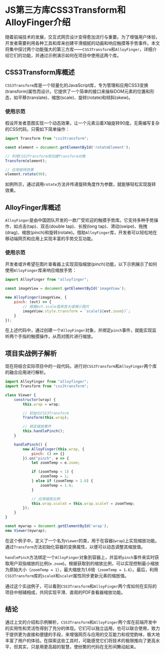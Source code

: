 # JS第三方库CSS3Transform和AlloyFinger介绍

随着前端技术的发展，交互式网页设计变得愈加流行与重要。为了增强用户体验，开发者需要利用各种工具和库来创建平滑细腻的动画和响应触摸等手势事件。本文将集中探讨两个功能强大的第三方库——`CSS3Transform`和`AlloyFinger`，详细介绍它们的功能，并通过示例演示如何在项目中使用这两个库。

## CSS3Transform库概述

`CSS3Transform`库是一个轻量化的JavaScript库，专为管理和应用CSS3变换(transform)属性而设计。它提供了一个简单的接口来操纵DOM元素的位置和形态，如平移(translate)、缩放(scale)、旋转(rotate)和倾斜(skew)。

### 使用示范

假设开发者意图实现一个动态效果，让一个元素沿着X轴旋转90度。无需编写复杂的CSS代码，只需如下简单操作：

```javascript
import Transform from "css3transform";

const element = document.getElementById('rotateElement');

// 利用CSS3Transform库创建Transform对象
Transform(element);

// 应用旋转效果
element.rotate(90);
```

如例所示，通过调用`rotate`方法并传递旋转角度作为参数，就能够轻松实现旋转效果。

## AlloyFinger库概述

`AlloyFinger`是由中国团队开发的一款广受欢迎的触摸手势库。它支持多种手势操作，如点击(tap)、双击(double tap)、长按(long tap)、滑动(swipe)、拖拽(drag)、缩放(pinch)和旋转(rotate)。借助`AlloyFinger`库，开发者可以轻松地在移动端网页和应用上实现丰富的手势交互功能。

### 使用示范

开发者或许希望在图片查看器上实现双指缩放(pinch)功能，以下示例展示了如何使用`AlloyFinger`库来响应缩放手势：

```javascript
import AlloyFinger from "alloyfinger";

const imageView = document.getElementById('imageView');

new AlloyFinger(imageView, {
    pinch: (evt) => {
        // 根据evt.scale值来放大或缩小图片
        imageView.style.transform = `scale(${evt.zoom})`;
    }
});
```

在上述代码中，通过创建一个`AlloyFinger`对象，并绑定`pinch`事件，就能实现监听两个手指的触摸操作，从而对图片进行缩放。

## 项目实战例子解析

现在将结合实际项目中的一段代码，进行对`CSS3Transform`和`AlloyFinger`两个库的融合应用进行解析。

```javascript
import AlloyFinger from "alloyfinger";
import Transform from "css3transform";

class Viewer {
    constructor(wrap) {
        this.wrap = wrap; 

        // 初始化CSS3Transform
        Transform(this.wrap);

        // 绑定缩放事件
        this.handlePinch();
    }

    handlePinch() {
        new AlloyFinger(this.wrap, {
            pinch: () => {}
        }).on("pinch", e => {
            let zoomTemp = e.zoom;

            if (zoomTemp < 1) {
                zoomTemp = 1;
            } else if (zoomTemp > 1.6) {
                zoomTemp = 1.6;
            }

            // 应用缩放比例
            this.wrap.scaleX = this.wrap.scaleY = zoomTemp;
        });
    }
}

const mywrap = document.getElementById('wrap');
new Viewer(mywrap);
```

在这个例子中，定义了一个名为`Viewer`的类，用于在容器(`wrap`)上实现缩放功能。通过`Transform`方法初始化容器的变换属性，以便可以动态调整其缩放值。

`handlePinch`方法绑定一个`AlloyFinger`对象到容器上，并监听`pinch`事件来实时获取用户双指缩放的比例(`e.zoom`)。根据获取到的缩放比例，可以实现控制最小缩放为原始大小（`zoomTemp = 1`），最大缩放为1.6倍（`zoomTemp = 1.6`）。最后，利用`CSS3Transform`库的`scaleX`和`scaleY`属性同步更新元素的缩放值。

通过这个实战例子，可以看到`CSS3Transform`和`AlloyFinger`两个库如何在实际的项目中相辅相成，共同实现平滑、直观的PDF查看器缩放功能。

## 结论

通过上文的介绍和示例解析，`CSS3Transform`和`AlloyFinger`两个库在前端开发中的实用性和灵活性得到了充分的体现。它们可以独立运用，也可以联合使用，致力于提供更为直接和便捷的手段，来增强网页与应用的交互能力和视觉韵味，极大地丰富了用户的体验。在探索这些工具时，可能感觉它们将技术的极限推向了更高水平，但其实，只是用更高超的智慧，使纷繁的代码在无形间舞动起来。